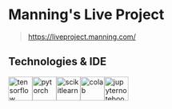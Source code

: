 # Manning's Live Project

> https://liveproject.manning.com/

## Technologies & IDE

<div>
  <img style="float: left" src="https://miro.medium.com/max/3150/1*iDQvKoz7gGHc6YXqvqWWZQ.png" height="48" alt="tensorflow"> &nbsp;
  <img style="float: left" src="https://pytorch.org/assets/images/pytorch-logo.png" height="48" alt="pytorch"> &nbsp;
  <img style="float: left" src="https://upload.wikimedia.org/wikipedia/commons/thumb/0/05/Scikit_learn_logo_small.svg/1200px-Scikit_learn_logo_small.svg.png" height="48" alt="scikitlearn"> &nbsp;
  <img style="float: left" src="https://colab.research.google.com/img/colab_favicon.ico" height="48" alt="colab"> &nbsp;
  <img style="float: left" src="https://upload.wikimedia.org/wikipedia/commons/thumb/3/38/Jupyter_logo.svg/1200px-Jupyter_logo.svg.png" height="48" alt="jupyternotebook">
</div>
